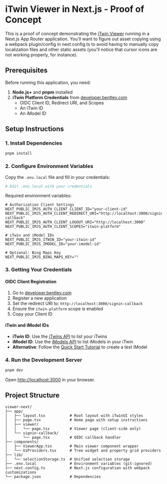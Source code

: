 # iTwin Viewer in Next.js - Proof of Concept

This is a proof of concept demonstrating the [iTwin Viewer](https://github.com/iTwin/viewer) running in a Next.js App Router application.
You'll want to figure out asset copying using a webpack plugin/config in next.config.ts to avoid having to manually copy localization
files and other static assets (you'll notice that cursor icons are not working properly, for instance).

## Prerequisites

Before running this application, you need:

1. **Node.js+** and **pnpm** installed
2. **iTwin Platform Credentials** from [developer.bentley.com](https://developer.bentley.com/)
   - OIDC Client ID, Redirect URI, and Scopes
   - An iTwin ID 
   - An iModel ID

## Setup Instructions

### 1. Install Dependencies

```bash
pnpm install
```

### 2. Configure Environment Variables

Copy the `.env.local` file and fill in your credentials:

```bash
# Edit .env.local with your credentials
```

Required environment variables:

```env
# Authorization Client Settings
NEXT_PUBLIC_IMJS_AUTH_CLIENT_CLIENT_ID="your-client-id"
NEXT_PUBLIC_IMJS_AUTH_CLIENT_REDIRECT_URI="http://localhost:3000/signin-callback"
NEXT_PUBLIC_IMJS_AUTH_CLIENT_LOGOUT_URI="http://localhost:3000"
NEXT_PUBLIC_IMJS_AUTH_CLIENT_SCOPES="itwin-platform"

# iTwin and iModel IDs
NEXT_PUBLIC_IMJS_ITWIN_ID="your-itwin-id"
NEXT_PUBLIC_IMJS_IMODEL_ID="your-imodel-id"

# Optional: Bing Maps Key 
NEXT_PUBLIC_IMJS_BING_MAPS_KEY=""
```

### 3. Getting Your Credentials

#### OIDC Client Registration

1. Go to [developer.bentley.com](https://developer.bentley.com/)
2. Register a new application
3. Set the redirect URI to: `http://localhost:3000/signin-callback`
4. Ensure the `itwin-platform` scope is enabled
5. Copy your Client ID

#### iTwin and iModel IDs

- **iTwin ID**: Use the [iTwins API](https://developer.bentley.com/apis/itwins/operations/get-itwin/) to list your iTwins
- **iModel ID**: Use the [iModels API](https://developer.bentley.com/apis/imodels-v2/operations/get-imodel-details/) to list iModels in your iTwin
- **Alternative**: Follow the [Quick Start Tutorial](https://developer.bentley.com/tutorials/web-application-quick-start/) to create a test iModel

### 4. Run the Development Server

```bash
pnpm dev
```

Open [http://localhost:3000](http://localhost:3000) in your browser.

## Project Structure

```
viewer-next/
├── app/
│   ├── layout.tsx           # Root layout with iTwinUI styles
│   ├── page.tsx             # Home page with setup instructions
│   ├── viewer/
│   │   └── page.tsx         # Viewer page (client-side only)
│   └── signin-callback/
│       └── page.tsx         # OIDC callback handler
├── components/
│   ├── ViewerApp.tsx        # Main viewer component wrapper
│   └── UiProviders.tsx      # Tree widget and property grid providers
├── lib/
│   └── selectionStorage.ts  # Unified selection storage
├── .env.local               # Environment variables (git-ignored)
├── next.config.ts           # Next.js configuration with webpack customizations
└── package.json             # Dependencies
```

